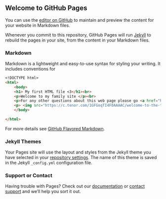 ## Welcome to GitHub Pages

You can use the [editor on GitHub](https://github.com/Eufratez/eufratez.github.io/edit/main/README.md) to maintain and preview the content for your website in Markdown files.

Whenever you commit to this repository, GitHub Pages will run [Jekyll](https://jekyllrb.com/) to rebuild the pages in your site, from the content in your Markdown files.

### Markdown

Markdown is a lightweight and easy-to-use syntax for styling your writing. It includes conventions for

```markdown
<!DOCTYPE html>
<html>
	<body>
	<h1> My first HTML file <3</h1><br>
	<p>Welcome to my family site </p><br>
	<p>For any other questions about this web page please go <a href="https://github.com/Eufratez">here</a></p>
	<p> <img src="https://c.tenor.com/1GFGoqTI4F0AAAAC/welcome-to-the-team-minions.gif=true"></p><br>
	</body>
	
</html>
```

For more details see [GitHub Flavored Markdown](https://guides.github.com/features/mastering-markdown/).

### Jekyll Themes

Your Pages site will use the layout and styles from the Jekyll theme you have selected in your [repository settings](https://github.com/Eufratez/eufratez.github.io/settings/pages). The name of this theme is saved in the Jekyll `_config.yml` configuration file.

### Support or Contact

Having trouble with Pages? Check out our [documentation](https://docs.github.com/categories/github-pages-basics/) or [contact support](https://support.github.com/contact) and we’ll help you sort it out.
